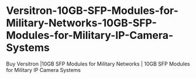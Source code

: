 # Versitron-10GB-SFP-Modules-for-Military-Networks-10GB-SFP-Modules-for-Military-IP-Camera-Systems
Buy Versitron |10GB SFP Modules for Military Networks | 10GB SFP Modules for Military IP Camera Systems
